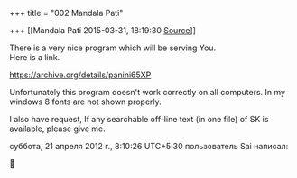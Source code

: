+++
title = "002 Mandala Pati"

+++
[[Mandala Pati	2015-03-31, 18:19:30 [Source](https://groups.google.com/g/samskrita/c/wG8P-w_qWqg)]]



There is a very nice program which will be serving You.  
Here is a link.  
  
<https://archive.org/details/panini65XP>  
  
Unfortunately this program doesn't work correctly on all computers. In my windows 8 fonts are not shown properly.  
  
I also have request, If any searchable off-line text (in one file) of SK is available, please give me.  
  
суббота, 21 апреля 2012 г., 8:10:26 UTC+5:30 пользователь Sai написал:



